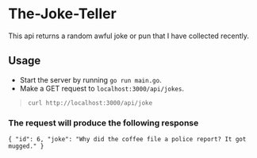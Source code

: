 # The-Joke-Teller
This api returns a random awful joke or pun that I have collected recently.

## Usage
* Start the server by running `go run main.go`.
* Make a GET request to `localhost:3000/api/jokes`.
> `curl http://localhost:3000/api/joke`
### The request will produce the following response
`{
    "id": 6,
    "joke": "Why did the coffee file a police report? It got mugged."
}`

